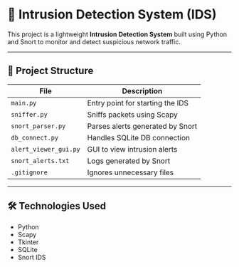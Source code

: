 # 🚨 Intrusion Detection System (IDS)

This project is a lightweight **Intrusion Detection System** built using Python and Snort to monitor and detect suspicious network traffic.

---

## 📂 Project Structure

| File                  | Description                            |
|-----------------------|----------------------------------------|
| `main.py`             | Entry point for starting the IDS       |
| `sniffer.py`          | Sniffs packets using Scapy             |
| `snort_parser.py`     | Parses alerts generated by Snort       |
| `db_connect.py`       | Handles SQLite DB connection           |
| `alert_viewer_gui.py` | GUI to view intrusion alerts           |
| `snort_alerts.txt`    | Logs generated by Snort                |
| `.gitignore`          | Ignores unnecessary files              |

---

## 🛠️ Technologies Used

- Python
- Scapy
- Tkinter
- SQLite
- Snort IDS
